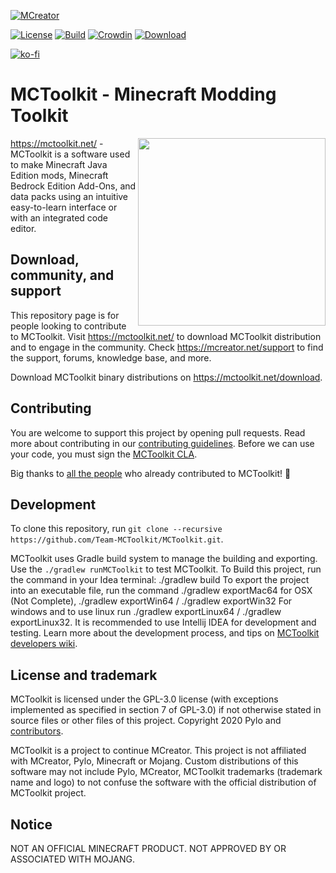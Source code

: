 [![MCreator](https://i.ibb.co/BBmn3tK/mctoolkit-image-1.png)](https://mctoolkit.net/)

[![License](https://img.shields.io/badge/License-GPLv3-blue.svg)](https://github.com/Team-MCToolkit/MCToolkit/blob/master/LICENSE.txt)
[![Build](https://api.travis-ci.org/MCreator/MCreator.svg?branch=master)](https://travis-ci.org/github/Team-MCToolkit/MCToolkit)
[![Crowdin](https://badges.crowdin.net/mctoolkit/localized.svg)](https://crowdin.com/project/mctoolkit)
[![Download](https://img.shields.io/badge/Download-release-%2393c54b)](https://mctoolkit.net/download)

[![ko-fi](https://www.ko-fi.com/img/githubbutton_sm.svg)](https://ko-fi.com/J3J72NOXK)
# MCToolkit - Minecraft Modding Toolkit

<img align="right" width="300" src="https://zupimages.net/up/20/46/bqcx.png">

https://mctoolkit.net/ - MCToolkit is a software used to make Minecraft Java Edition mods, Minecraft Bedrock Edition Add-Ons, and data packs using an intuitive easy-to-learn interface or with an integrated code editor.

## Download, community, and support

This repository page is for people looking to contribute to MCToolkit. Visit https://mctoolkit.net/ to download MCToolkit distribution and to engage in the community. Check https://mcreator.net/support to find the support, forums, knowledge base, and more.

Download MCToolkit binary distributions on https://mctoolkit.net/download.

## Contributing

You are welcome to support this project by opening pull requests. Read more about contributing in our [contributing guidelines](CONTRIBUTING.md).
Before we can use your code, you must sign the [MCToolkit CLA](https://cla-assistant.io/Team-MCToolkit/MCToolkit).

Big thanks to [all the people](https://github.com/Team-MCToolkit/MCToolkit/graphs/contributors) who already contributed to MCToolkit! 💚

## Development

To clone this repository, run `git clone --recursive https://github.com/Team-MCToolkit/MCToolkit.git`.

MCToolkit uses Gradle build system to manage the building and exporting. Use the `./gradlew runMCToolkit` to  test MCToolkit.
To Build this project, run the command in your Idea terminal: ./gradlew build
To export the project into an executable file, run the command ./gradlew exportMac64 for OSX (Not Complete), ./gradlew exportWin64 / ./gradlew exportWin32 For windows and to use linux run ./gradlew exportLinux64 / ./gradlew exportLinux32.
It is recommended to use Intellij IDEA for development and testing. Learn more about the development process, and 
tips on [MCToolkit developers wiki](https://github.com/Team-MCToolkit/MCToolkit/wiki).

## License and trademark

MCToolkit is licensed under the GPL-3.0 license (with exceptions implemented as specified in section 7 of GPL-3.0) if not otherwise stated in source files or other files of this project. Copyright 2020 Pylo and [contributors](https://github.com/Team-MCToolkit/MCToolkit/graphs/contributors).

MCToolkit is a project to continue MCreator. This project is not affiliated with MCreator, Pylo, Minecraft or Mojang. Custom distributions of this software may not include Pylo, MCreator, MCToolkit trademarks (trademark name and logo) to not confuse the software with the official distribution of MCToolkit project.

## Notice

NOT AN OFFICIAL MINECRAFT PRODUCT. NOT APPROVED BY OR ASSOCIATED WITH MOJANG.
